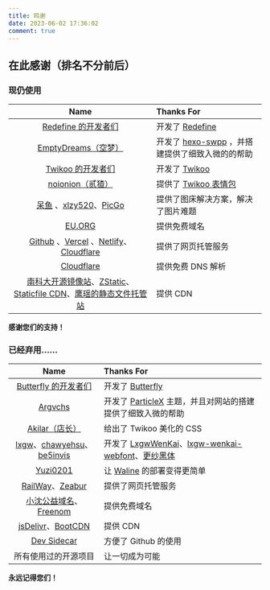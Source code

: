 ```yaml
---
title: 鸣谢
date: 2023-06-02 17:36:02
comment: true
---
```


## 在此感谢（排名不分前后）

### 现仍使用

|Name|Thanks For|
|:-:|:----|
|[Redefine 的开发者们](https://github.com/EvanNotFound/hexo-theme-redefine/graphs/contributors)|开发了 [Redefine](https://github.com/EvanNotFound/hexo-theme-redefine/)|
|[EmptyDreams（空梦）](https://github.com/EmptyDreams/)|开发了 [hexo-swpp](https://github.com/EmptyDreams/hexo-swpp) ，并搭建提供了细致入微的的帮助|
|[Twikoo 的开发者们](https://github.com/imaegoo/twikoo/graphs/contributors)|开发了 [Twikoo](https://github.com/imaegoo/twikoo)|
|[noionion（贰猹）](https://github.com/2X-ercha)|提供了 [Twikoo 表情包](https://github.com/2X-ercha/Twikoo-Magic)|
|[呆鱼](https://daiyu.fun/) 、[xlzy520](https://github.com/xlzy520)、[PicGo](https://github.com/picgo)|提供了图床解决方案，解决了图片难题|
|[EU.ORG](https://nic.eu.org/)|提供免费域名|
|[Github](https://github.com/) 、[Vercel](https://vercel.com/) 、[Netlify](https://www.netlify.com/)、[Cloudflare](https://cloudflare.net/home/default.aspx) |提供了网页托管服务|
|[Cloudflare](https://cloudflare.net/home/default.aspx)|提供免费 DNS 解析|
|[南科大开源镜像站](https://mirrors.sustech.edu.cn/help/cdnjs.html)、[ZStatic](https://www.zstatic.net/services/)、[Staticfile CDN](http://www.staticfile.net/)、[鹰瑶的静态文件托管站](https://jsd.cdn.zzko.cn/)|提供 CDN

**感谢您们的支持！**

### 已经弃用……
|Name|Thanks For|
|:-:|:----|
|[Butterfly 的开发者们](https://github.com/jerryc127/hexo-theme-butterfly/graphs/contributors)|开发了 [Butterfly](https://github.com/jerryc127/hexo-theme-butterfly/)|
|[Argvchs](https://github.com/argvchs)|开发了 [ParticleX](https://github.com/argvchs/hexo-theme-particlex) 主题，并且对网站的搭建提供了细致入微的帮助|
|[Akilar（店长）](http://akilar.top/)|给出了 Twikoo 美化的 CSS|
|[lxgw](https://github.com/lxgw)、[chawyehsu](https://github.com/chawyehsu)、[be5invis](https://github.com/be5invis/)|开发了 [LxgwWenKai](https://github.com/lxgw/LxgwWenKai)、[lxgw-wenkai-webfont](https://github.com/chawyehsu/lxgw-wenkai-webfont)、[更纱黑体](https://github.com/be5invis/Sarasa-Gothic)|
|[Yuzi0201](https://github.com/Yuzi0201)|让 [Waline](https://github.com/walinejs/waline) 的部署变得更简单|
|[RailWay](https://railway.app/)、[Zeabur](https://zeabur.com/)|提供了网页托管服务|
|[小沈公益域名](http://xszcd.top/)、[Freenom](https://www.freenom.com/)|提供免费域名|
|[jsDelivr](https://www.jsdelivr.com/)、[BootCDN](https://www.bootcdn.cn/)|提供 CDN|
|[Dev Sidecar](https://github.com/docmirror/dev-sidecar) |方便了 Github 的使用|
|所有使用过的开源项目|让一切成为可能|


**永远记得您们！**